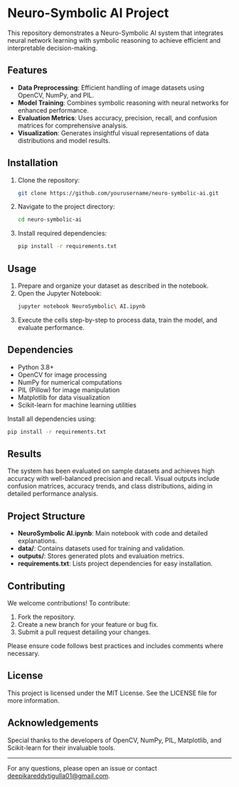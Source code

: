 # Neuro-Symbolic AI Project

This repository demonstrates a Neuro-Symbolic AI system that integrates neural network learning with symbolic reasoning to achieve efficient and interpretable decision-making.

## Features

- **Data Preprocessing**: Efficient handling of image datasets using OpenCV, NumPy, and PIL.
- **Model Training**: Combines symbolic reasoning with neural networks for enhanced performance.
- **Evaluation Metrics**: Uses accuracy, precision, recall, and confusion matrices for comprehensive analysis.
- **Visualization**: Generates insightful visual representations of data distributions and model results.

## Installation

1. Clone the repository:
   ```bash
   git clone https://github.com/yourusername/neuro-symbolic-ai.git
   ```
2. Navigate to the project directory:
   ```bash
   cd neuro-symbolic-ai
   ```
3. Install required dependencies:
   ```bash
   pip install -r requirements.txt
   ```

## Usage

1. Prepare and organize your dataset as described in the notebook.
2. Open the Jupyter Notebook:
   ```bash
   jupyter notebook NeuroSymbolic\ AI.ipynb
   ```
3. Execute the cells step-by-step to process data, train the model, and evaluate performance.

## Dependencies

- Python 3.8+
- OpenCV for image processing
- NumPy for numerical computations
- PIL (Pillow) for image manipulation
- Matplotlib for data visualization
- Scikit-learn for machine learning utilities

Install all dependencies using:
```bash
pip install -r requirements.txt
```

## Results

The system has been evaluated on sample datasets and achieves high accuracy with well-balanced precision and recall. Visual outputs include confusion matrices, accuracy trends, and class distributions, aiding in detailed performance analysis.

## Project Structure

- **NeuroSymbolic AI.ipynb**: Main notebook with code and detailed explanations.
- **data/**: Contains datasets used for training and validation.
- **outputs/**: Stores generated plots and evaluation metrics.
- **requirements.txt**: Lists project dependencies for easy installation.

## Contributing

We welcome contributions! To contribute:

1. Fork the repository.
2. Create a new branch for your feature or bug fix.
3. Submit a pull request detailing your changes.

Please ensure code follows best practices and includes comments where necessary.

## License

This project is licensed under the MIT License. See the LICENSE file for more information.

## Acknowledgements

Special thanks to the developers of OpenCV, NumPy, PIL, Matplotlib, and Scikit-learn for their invaluable tools.

---

For any questions, please open an issue or contact deepikareddytigulla01@gmail.com.

